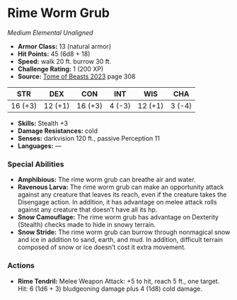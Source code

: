 # Rime Worm Grub

*Medium* *Elemental* *Unaligned*

- **Armor Class:** 13 (natural armor)
- **Hit Points:** 45 (6d8 + 18)
- **Speed:** walk 20 ft. burrow 30 ft.
- **Challenge Rating:** 1 (200 XP)
- **Source:** [Tome of Beasts 2023](https://koboldpress.com/kpstore/product/tome-of-beasts-1-2023-edition/) page 308

| STR | DEX | CON | INT | WIS | CHA |
| --- | --- | --- | --- | --- | --- |
| 16 (+3) | 12 (+1) | 16 (+3) | 4 (-3) | 12 (+1) | 3 (-4) |

- **Skills:** Stealth +3
- **Damage Resistances:** cold
- **Senses:** darkvision 120 ft., passive Perception 11
- **Languages:** —

### Special Abilities

- **Amphibious:** The rime worm grub can breathe air and water.
- **Ravenous Larva:** The rime worm grub can make an opportunity attack against any creature that leaves its reach, even if the creature takes the Disengage action. In addition, it has advantage on melee attack rolls against any creature that doesn’t have all its hp.
- **Snow Camouflage:** The rime worm grub has advantage on Dexterity (Stealth) checks made to hide in snowy terrain.
- **Snow Stride:** The rime worm grub can burrow through nonmagical snow and ice in addition to sand, earth, and mud. In addition, difficult terrain composed of snow or ice doesn’t cost it extra movement.

### Actions

- **Rime Tendril:** Melee Weapon Attack: +5 to hit, reach 5 ft., one target. Hit: 6 (1d6 + 3) bludgeoning damage plus 4 (1d8) cold damage.
